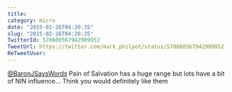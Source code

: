 ```yaml
---
title: 
category: micro
date: "2015-02-26T04:20:35"
slug: "2015-02-26T04:20:35"
TwitterId: 570800567942909952
TweetUrl: https://twitter.com/mark_philpot/status/570800567942909952
ReTweetUser: 
---
```


[@BaronJSaysWords](https://twitter.com/BaronJSaysWords) Pain of Salvation has a huge range but lots have a bit of NIN influence... Think you would definitely like them